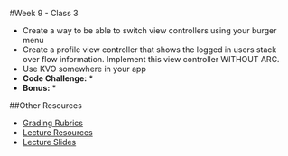 #Week 9 - Class 3
* Create a way to be able to switch view controllers using your burger menu
* Create a profile view controller that shows the logged in users stack over flow information. Implement this view controller WITHOUT ARC.
* Use KVO somewhere in your app
* **Code Challenge:** 
	* 
* **Bonus:** 
	* 

##Other Resources
* [Grading Rubrics](../../Resources/)
* [Lecture Resources](lecture/)
* [Lecture Slides](https://www.icloud.com/keynote/000P80wi4TokLVnhVdqmMY2LA#Week9-Class3)